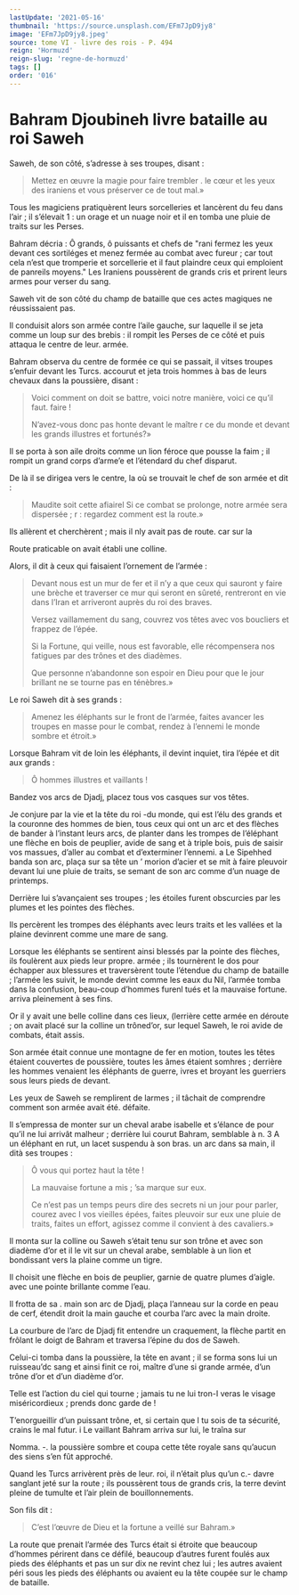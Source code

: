 ```yaml
---
lastUpdate: '2021-05-16'
thumbnail: 'https://source.unsplash.com/EFm7JpD9jy8'
image: 'EFm7JpD9jy8.jpeg'
source: tome VI - livre des rois - P. 494
reign: 'Hormuzd'
reign-slug: 'regne-de-hormuzd'
tags: []
order: '016'
---
```


# Bahram Djoubineh livre bataille au roi Saweh

Saweh, de son côté, s’adresse à ses troupes, disant :

> Mettez en œuvre la magie pour faire trembler
. le cœur et les yeux des iraniens et vous préserver ce de tout mal.»

Tous les magiciens pratiquèrent leurs sorcelleries et lancèrent du feu dans l’air ; il s’élevait 1 : un orage et un nuage noir et il en tomba une pluie de traits sur les Perses.

Bahram décria : Ô grands, ô puissants et chefs de "rani fermez les yeux devant ces sortiléges et menez fermée au combat avec fureur ; car tout cela n’est que tromperie et sorcellerie et il faut plaindre ceux qui emploient de panreils moyens." Les Iraniens poussèrent de grands cris et prirent leurs armes pour verser du sang.

Saweh vit de son côté du champ de bataille que ces actes magiques ne réussissaient pas.

Il conduisit alors son armée contre l’aile gauche, sur laquelle il se jeta comme un loup sur des brebis : il rompit les Perses de ce côté et puis attaqua le centre de leur. armée.

Bahram observa du centre de formée ce qui se passait, il vitses troupes s’enfuir devant les Turcs. accourut et jeta trois hommes à bas de leurs chevaux dans la poussière, disant :

> Voici comment on doit se battre, voici notre manière, voici ce qu’il faut. faire !
>
> N’avez-vous donc pas honte devant le maître r ce du monde et devant les grands illustres et fortunés?»

Il se porta à son aile droits comme un lion féroce que pousse la faim ; il rompit un grand corps d’arme’e et l’étendard du chef disparut.

De là il se dirigea vers le centre, la où se trouvait le chef de son armée et dit :

> Maudite soit cette afiairel Si ce combat se prolonge, notre armée sera dispersée ; r : regardez comment est la route.»

Ils allèrent et cherchèrent ; mais il nly avait pas de route. car sur la

Route praticable on avait établi une colline.

Alors, il dit à ceux qui faisaient l’ornement de l’armée :

> Devant nous est un mur de fer et il n’y a que ceux qui sauront y faire une brèche et traverser ce mur qui seront en sûreté, rentreront en vie dans l’Iran et arriveront auprès du roi des braves.
>
> Versez vaillamement du sang, couvrez vos têtes avec vos boucliers et frappez de l’épée.
>
> Si la Fortune, qui veille, nous est favorable, elle récompensera nos fatigues par des trônes et des diadèmes.
>
> Que personne n’abandonne son espoir en Dieu pour que le jour brillant ne se tourne pas en ténèbres.»

Le roi Saweh dit à ses grands :

> Amenez les éléphants sur le front de l’armée, faites avancer les troupes en masse pour le combat, rendez à l’ennemi le monde sombre et étroit.»

Lorsque Bahram vit de loin les éléphants, il devint inquiet, tira l’épée et dit aux grands :

> Ô hommes illustres et vaillants !

Bandez vos arcs de Djadj, placez tous vos casques sur vos têtes.

Je conjure par la vie et la tête du roi -du monde, qui est l’élu des grands et la couronne des hommes de bien, tous ceux qui ont un arc et des flèches de bander à l’instant leurs arcs, de planter dans les trompes de l’éléphant une flèche en bois de peuplier, avide de sang et à triple bois, puis de saisir vos massues, d’aller au combat et d’exterminer l’ennemi. a Le Sipehhed banda son arc, plaça sur sa tête un ’ morion d’acier et se mit à faire pleuvoir devant lui une pluie de traits, se semant de son arc comme d’un nuage de printemps.

Derrière lui s’avançaient ses troupes ; les étoiles furent obscurcies par les plumes et les pointes des flèches.

Ils percèrent les trompes des éléphants avec leurs traits et les vallées et la plaine devinrent comme une mare de sang.

Lorsque les éléphants se sentirent ainsi blessés par la pointe des flèches, ils foulèrent aux pieds leur propre. armée ; ils tournèrent le dos pour échapper aux blessures et traversèrent toute l’étendue du champ de bataille ; l’armée les suivit, le monde devint comme les eaux du Nil, l’armée tomba dans la confusion, beau-coup d’hommes furenl tués et la mauvaise fortune. arriva pleinement à ses fins.

Or il y avait une belle colline dans ces lieux, (lerrière cette armée en déroute ; on avait placé sur la colline un trôned’or, sur lequel Saweh, le roi avide de combats, était assis.

Son armée était connue une montagne de fer en motion, toutes les têtes étaient couvertes de poussière, toutes les âmes étaient somhres ; derrière les hommes venaient les éléphants de guerre, ivres et broyant les guerriers sous leurs pieds de devant.

Les yeux de Saweh se remplirent de larmes ; il tâchait de comprendre comment son armée avait été. défaite.

Il s’empressa de monter sur un cheval arabe isabelle et s’élance de pour qu’il ne lui arrivât malheur ; derrière lui courut Bahram, semblable à n. 3 
A
un éléphant en rut, un lacet suspendu à son bras. un arc dans sa main, il dità ses troupes :

> Ô vous qui portez haut la tête !
>
> La mauvaise fortune a mis ;
’sa marque sur eux.
>
> Ce n’est pas un temps peurs dire des secrets ni un jour pour parler, courez avec I vos vieilles épées, faites pleuvoir sur eux une pluie de traits, faites un effort, agissez comme il convient à des cavaliers.»

Il monta sur la colline ou Saweh s’était tenu sur son trône et avec son diadème d’or et il le vit sur un cheval arabe, semblable à un lion et bondissant vers la plaine comme un tigre.

Il choisit une flèche en bois de peuplier, garnie de quatre plumes d’aigle. avec une pointe brillante comme l’eau.

Il frotta de sa .
main son arc de Djadj, plaça l’anneau sur la corde en peau de cerf, étendit droit la main gauche et courba l’arc avec la main droite.

La courbure de l’arc de Djadj fit entendre un craquement, la flèche partit en frôlant le doigt de Bahram et traversa l’épine du dos de Saweh.

Celui-ci tomba dans la poussière, la tête en avant ; il se forma sons lui un ruisseau’dc sang et ainsi finit ce roi, maître d’une si grande armée, d’un trône d’or et d’un diadème d’or.

Telle est l’action du ciel qui tourne ; jamais tu ne lui tron-I veras le visage miséricordieux ; prends donc garde de !

T’enorgueillir d’un puissant trône, et, si certain que l tu sois de ta sécurité, crains le mal futur. i Le vaillant Bahram arriva sur lui, le traîna sur

Nomma. -. la poussière sombre et coupa cette tête royale sans qu’aucun des siens s’en fût approché.

Quand les Turcs arrivèrent près de leur. roi, il n’était plus qu’un c.-
davre sanglant jeté sur la route ; ils poussèrent tous de grands cris, la terre devint pleine de tumulte et l’air plein de bouillonnements.

Son fils dit :

> C’est l’œuvre de Dieu et la fortune a veillé sur Bahram.»

La route que prenait l’armée des Turcs était si étroite que beaucoup d’hommes périrent dans ce défilé, beaucoup d’autres furent foulés aux pieds des éléphants et pas un sur dix ne revint chez lui ; les autres avaient péri sous les pieds des éléphants ou avaient eu la tête coupée sur le champ de bataille.
